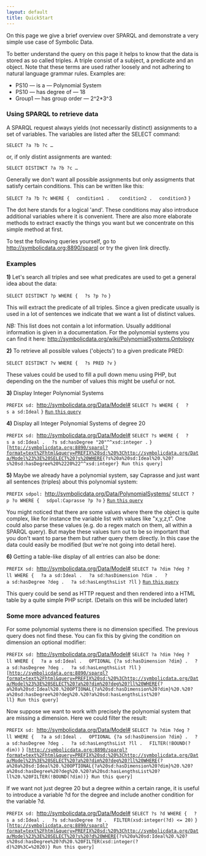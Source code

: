 ```yaml
---
layout: default
title: QuickStart
---
```


On this page we give a brief overview over SPARQL and demonstrate a very simple use case of Symbolic Data.

To better understand the query on this page it helps to know that the data is stored as so called triples. A triple consist of a subject, a predicate and an object. Note that these terms are used rather loosely and not adhering to natural language grammar rules. Examples are:

-   PS10 ­— is a — Polynomial System
-   PS10 — has degree of — 18
-   Group1 — has group order — 2\^2\*3\^3

### Using SPARQL to retrieve data

A SPARQL request always yields (not necessarily distinct) assignments to a set of variables. The variables are listed after the SELECT command:

`SELECT ?a ?b ?c …`

or, if only distint assignments are wanted:

`SELECT DISTINCT ?a ?b ?c …`

Generally we don't want all possible assignments but only assigments that satisfy certain conditions. This can be written like this:

`SELECT ?a ?b ?c WHERE {`
`  condition1 . `
`  condition2 .`
`  condition3`
`}`

The dot here stands for a logical 'and'. These conditions may also introduce additional variables where it is convenient. There are also more elaborate methods to extract exactly the things you want but we concentrate on this simple method at first.

To test the following queries yourself, go to <http://symbolicdata.org:8890/sparql> or try the given link directly.

### Examples

**1)** Let's search all triples and see what predicates are used to get a general idea about the data:

`SELECT DISTINCT ?p WHERE {`
`  ?s ?p ?o`
`}`

This will extract the predicate of all triples. Since a given predicate usually is used in a lot of sentences we indicate that we want a list of distinct values.

*NB:* This list does not contain a lot information. Usually additional information is given in a documentation. For the polynomial systems you can find it here: <http://symbolicdata.org/wiki/PolynomialSystems.Ontology>

**2)** To retrieve all possible values ('objects') to a given predicate PRED:

`SELECT DISTINCT ?v WHERE {`
`  ?s PRED ?v`
`}`

These values could be used to fill a pull down menu using PHP, but depending on the the number of values this might be useful or not.

**3)** Display Integer Polynomial Systems

`PREFIX sd: `<http://symbolicdata.org/Data/Model#>
`SELECT ?s WHERE {`
`  ?s a sd:Ideal`
`}`
[`Run` `this` `query`](http://symbolicdata.org:8890/sparql?format=text%2Fhtml&query=PREFIX%20sd:%20%3Chttp://symbolicdata.org/Data/Model%23%3ESELECT%20?s%20WHERE%20{?s%20a%20sd:Ideal})

**4)** Display all Integer Polynomial Systems of degree 20

`PREFIX sd: `<http://symbolicdata.org/Data/Model#>
`SELECT ?s WHERE {`
`  ?s a sd:Ideal .`
`  ?s sd:hasDegree "20"^^xsd:integer .`
`}`
`[`[`http://symbolicdata.org:8890/sparql?format=text%2Fhtml&query=PREFIX%20sd:%20%3Chttp://symbolicdata.org/Data/Model%23%3E%20SELECT%20?s%20WHERE`](http://symbolicdata.org:8890/sparql?format=text%2Fhtml&query=PREFIX%20sd:%20%3Chttp://symbolicdata.org/Data/Model%23%3E%20SELECT%20?s%20WHERE)`{?s%20a%20sd:Ideal%20.%20?s%20sd:hasDegree%20%2220%22^^xsd:integer} Run this query]`

**5)** Maybe we already have a polynomial system, say Caprasse and just want all sentences (triples) about this polynomial system:

`PREFIX sdpol: `<http://symbolicdata.org/Data/PolynomialSystems/>
`SELECT ?p ?o WHERE {`
`  sdpol:Caprasse ?p ?o`
`}`
[`Run` `this` `query`](http://symbolicdata.org:8890/sparql?format=text%2Fhtml&query=PREFIX%20sdpol:%20%3Chttp://symbolicdata.org/Data/PolynomialSystems/%3E%20SELECT%20?p%20?o%20WHERE{sdpol:Caprasse%20?p%20?o})

You might noticed that there are some values where there the object is quite complex, like for instance the variable list with values like "x,y,z,t". One could also parse these values (e.g. do a regex match on them, all within a SPARQL query). But maybe these values turn out to be so important that you don't want to parse them but rather query them directly. In this case the data could easily be modified (but we're not going into detail here).

**6)** Getting a table-like display of all entries can also be done:

`PREFIX sd: `<http://symbolicdata.org/Data/Model#>
`SELECT ?a ?dim ?deg ?ll WHERE {`
`  ?a a sd:Ideal .`
`  ?a sd:hasDimension ?dim .`
`  ?a sd:hasDegree ?deg .`
`  ?a sd:hasLengthsList ?ll`
`}`
[`Run` `this` `query`](http://symbolicdata.org:8890/sparql?format=text%2Fhtml&query=PREFIX%20sd:%20%3Chttp://symbolicdata.org/Data/Model%23%3E%20SELECT%20?a%20?dim%20?deg%20?ll%20WHERE{?a%20a%20sd:Ideal%20.%20?a%20sd:hasDimension%20?dim%20.%20?a%20sd:hasDegree%20?deg%20.%20?a%20sd:hasLengthsList%20?ll})

This query could be send as HTTP request and then rendered into a HTML table by a quite simple PHP script. (Details on this will be included later)

### Some more advanced features

For some polynomial systems there is no dimension specified. The previous query does not find these. You can fix this by giving the condition on dimension an optional modifier:

`PREFIX sd: `<http://symbolicdata.org/Data/Model#>
`SELECT ?a ?dim ?deg ?ll WHERE {`
`  ?a a sd:Ideal .`
`  OPTIONAL {?a sd:hasDimension ?dim} .`
`  ?a sd:hasDegree ?deg .`
`  ?a sd:hasLengthsList ?ll`
`}`
`[`[`http://symbolicdata.org:8890/sparql?format=text%2Fhtml&query=PREFIX%20sd:%20%3Chttp://symbolicdata.org/Data/Model%23%3E%20SELECT%20?a%20?dim%20?deg%20?ll%20WHERE`](http://symbolicdata.org:8890/sparql?format=text%2Fhtml&query=PREFIX%20sd:%20%3Chttp://symbolicdata.org/Data/Model%23%3E%20SELECT%20?a%20?dim%20?deg%20?ll%20WHERE)`{?a%20a%20sd:Ideal%20.%20OPTIONAL{?a%20sd:hasDimension%20?dim}%20.%20?a%20sd:hasDegree%20?deg%20.%20?a%20sd:hasLengthsList%20?ll} Run this query]`

Now suppose we want to work with precisely the polynomial system that are missing a dimension. Here we could filter the result:

`PREFIX sd: `<http://symbolicdata.org/Data/Model#>
`SELECT ?a ?dim ?deg ?ll WHERE {`
`  ?a a sd:Ideal .`
`  OPTIONAL {?a sd:hasDimension ?dim} .`
`  ?a sd:hasDegree ?deg .`
`  ?a sd:hasLengthsList ?ll .`
`  FILTER(!BOUND(?dim))`
`}`
`[`[`http://symbolicdata.org:8890/sparql?format=text%2Fhtml&query=PREFIX%20sd:%20%3Chttp://symbolicdata.org/Data/Model%23%3E%20SELECT%20?a%20?dim%20?deg%20?ll%20WHERE`](http://symbolicdata.org:8890/sparql?format=text%2Fhtml&query=PREFIX%20sd:%20%3Chttp://symbolicdata.org/Data/Model%23%3E%20SELECT%20?a%20?dim%20?deg%20?ll%20WHERE)`{?a%20a%20sd:Ideal%20.%20OPTIONAL{?a%20sd:hasDimension%20?dim}%20.%20?a%20sd:hasDegree%20?deg%20.%20?a%20sd:hasLengthsList%20?ll%20.%20FILTER(!BOUND(?dim))} Run this query]`

If we want not just degree 20 but a degree within a certain range, it is useful to introduce a variable ?d for the degree and include another condition for the variable ?d.

`PREFIX sd: `<http://symbolicdata.org/Data/Model#>
`SELECT ?s ?d WHERE {`
`  ?s a sd:Ideal .`
`  ?s sd:hasDegree ?d .`
`  FILTER(xsd:integer(?d) <= 20)`
`}`
`[`[`http://symbolicdata.org:8890/sparql?format=text%2Fhtml&query=PREFIX%20sd:%20%3Chttp://symbolicdata.org/Data/Model%23%3E%20SELECT%20?s%20?d%20WHERE`](http://symbolicdata.org:8890/sparql?format=text%2Fhtml&query=PREFIX%20sd:%20%3Chttp://symbolicdata.org/Data/Model%23%3E%20SELECT%20?s%20?d%20WHERE)`{?s%20a%20sd:Ideal%20.%20?s%20sd:hasDegree%20?d%20.%20FILTER(xsd:integer(?d)%20%3C=%2020)} Run this query]`
